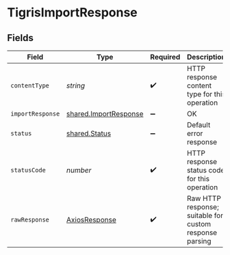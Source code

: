# TigrisImportResponse


## Fields

| Field                                                                 | Type                                                                  | Required                                                              | Description                                                           |
| --------------------------------------------------------------------- | --------------------------------------------------------------------- | --------------------------------------------------------------------- | --------------------------------------------------------------------- |
| `contentType`                                                         | *string*                                                              | :heavy_check_mark:                                                    | HTTP response content type for this operation                         |
| `importResponse`                                                      | [shared.ImportResponse](../../../sdk/models/shared/importresponse.md) | :heavy_minus_sign:                                                    | OK                                                                    |
| `status`                                                              | [shared.Status](../../../sdk/models/shared/status.md)                 | :heavy_minus_sign:                                                    | Default error response                                                |
| `statusCode`                                                          | *number*                                                              | :heavy_check_mark:                                                    | HTTP response status code for this operation                          |
| `rawResponse`                                                         | [AxiosResponse](https://axios-http.com/docs/res_schema)               | :heavy_check_mark:                                                    | Raw HTTP response; suitable for custom response parsing               |